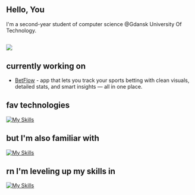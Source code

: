 ## Hello, You 


I'm a second-year student of computer science @Gdansk University Of Technology.<br>
##
![](https://github-readme-stats.vercel.app/api/top-langs/?username=kluczi&theme=aura_dark&hide_border=true&include_all_commits=false&count_private=false&layout=compact)
## currently working on
- [BetFlow](https://github.com/kluczi/bet-flow) - app that lets you track your sports betting with clean visuals, detailed stats, and smart insights — all in one place.
## fav technologies
[![My Skills](https://skillicons.dev/icons?i=apple,github,postman,py,figma,swift&theme=dark)](https://skillicons.dev)
## but I'm also familiar with
[![My Skills](https://skillicons.dev/icons?i=cpp,java,html,css,js,linux&theme=dark)](https://skillicons.dev)
## rn I'm leveling up my skills in
[![My Skills](https://skillicons.dev/icons?i=swift,appwrite&theme=dark)](https://skillicons.dev)


